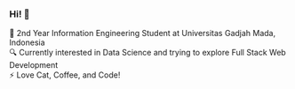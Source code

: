 ### Hi! 👋

🏫 2nd Year Information Engineering Student at Universitas Gadjah Mada, Indonesia <br />
🔍 Currently interested in Data Science and trying to explore Full Stack Web Development<br />
⚡ Love Cat, Coffee, and Code!




<!--
**Acediaa13/Acediaa13** is a ✨ _special_ ✨ repository because its `README.md` (this file) appears on your GitHub profile.

Here are some ideas to get you started:

- 🔭 I’m currently working on ...
- 🌱 I’m currently learning ...
- 👯 I’m looking to collaborate on ...
- 🤔 I’m looking for help with ...
- 💬 Ask me about ...
- 📫 How to reach me: ...
- 😄 Pronouns: ...
- ⚡ Fun fact: ...
-->
